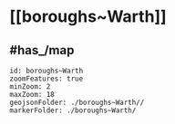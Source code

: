 # [[boroughs~Warth]] 


## #has_/map  



```leaflet
id: boroughs~Warth
zoomFeatures: true 
minZoom: 2 
maxZoom: 18
geojsonFolder: ./boroughs~Warth//
markerFolder: ./boroughs~Warth/
```

